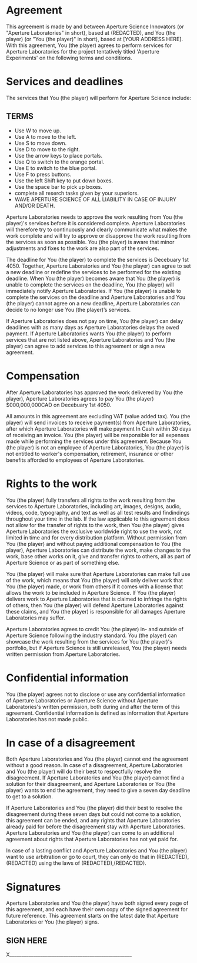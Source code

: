 # Agreement
This agreement is made by and between Aperture Science Innovators (or "Aperture Laboratories" in short), based at (REDACTED), and You (the player) (or "You (the player)" in short), based at [YOUR ADDRESS HERE]. With this agreement, You (the player) agrees to perform services for Aperture Laboratories for the project tentatively titled 'Aperture Experiments' on the following terms and conditions.

# Services and deadlines
The services that You (the player) will perform for Aperture Science include:

## TERMS
- Use W to move up.
- Use A to move to the left.
- Use S to move down.
- Use D to move to the right.
- Use the arrow keys to place portals.
- Use Q to switch to the orange portal.
- Use E to switch to the blue portal.
- Use F to press buttons.
- Use the left Shift key to put down boxes.
- Use the space bar to pick up boxes.
- complete all reserch tasks given by your superiors.
- WAVE APERTURE SCIENCE OF ALL LIABILITY IN CASE OF INJURY AND/OR DEATH.

Aperture Laboratories needs to approve the work resulting from You (the player)'s services before it is considered complete. Aperture Laboratories will therefore try to continuously and clearly communicate what makes the work complete and will try to approve or disapprove the work resulting from the services as soon as possible. You (the player) is aware that minor adjustments and fixes to the work are also part of the services.

The deadline for You (the player) to complete the services is Decebuary 1st 4050. Together, Aperture Laboratories and You (the player) can agree to set a new deadline or redefine the services to be performed for the existing deadline. When You (the player) becomes aware that You (the player) is unable to complete the services on the deadline, You (the player) will immediately notify Aperture Laboratories. If You (the player) is unable to complete the services on the deadline and Aperture Laboratories and You (the player) cannot agree on a new deadline, Aperture Laboratories can decide to no longer use You (the player)’s services.

If Aperture Laboratories does not pay on time, You (the player) can delay deadlines with as many days as Aperture Laboratories delays the owed payment. If Aperture Laboratories wants You (the player) to perform services that are not listed above, Aperture Laboratories and You (the player) can agree to add services to this agreement or sign a new agreement.

# Compensation
After Aperture Laboratories has approved the work delivered by You (the player), Aperture Laboratories agrees to pay You (the player) $000,000,000CAD on Decebuary 1st 4050.

All amounts in this agreement are excluding VAT (value added tax). You (the player) will send invoices to receive payment(s) from Aperture Laboratories, after which Aperture Laboratories will make payment In Cash within 30 days of receiving an invoice. You (the player) will be responsible for all expenses made while performing the services under this agreement. Because You (the player) is not an employee of Aperture Laboratories, You (the player) is not entitled to worker's compensation, retirement, insurance or other benefits afforded to employees of Aperture Laboratories.

# Rights to the work
You (the player) fully transfers all rights to the work resulting from the services to Aperture Laboratories, including art, images, designs, audio, videos, code, typography, and text as well as all test results and findindings throughout your time in the lab. If the law applicable to this agreement does not allow for the transfer of rights to the work, then You (the player) gives Aperture Laboratories the exclusive worldwide right to use the work, not limited in time and for every distribution platform. Without permission from You (the player) and without paying additional compensation to You (the player), Aperture Laboratories can distribute the work, make changes to the work, base other works on it, give and transfer rights to others, all as part of Aperture Science or as part of something else.

You (the player) will make sure that Aperture Laboratories can make full use of the work, which means that You (the player) will only deliver work that You (the player) made, or work from others if it comes with a license that allows the work to be included in Aperture Science. If You (the player) delivers work to Aperture Laboratories that is claimed to infringe the rights of others, then You (the player) will defend Aperture Laboratories against these claims, and You (the player) is responsible for all damages Aperture Laboratories may suffer.

Aperture Laboratories agrees to credit You (the player) in- and outside of Aperture Science following the industry standard. You (the player) can showcase the work resulting from the services for You (the player)'s portfolio, but if Aperture Science is still unreleased, You (the player) needs written permission from Aperture Laboratories.

# Confidential information
You (the player) agrees not to disclose or use any confidential information of Aperture Laboratories or Aperture Science without Aperture Laboratories's written permission, both during and after the term of this agreement. Confidential information is defined as information that Aperture Laboratories has not made public.

# In case of a disagreement
Both Aperture Laboratories and You (the player) cannot end the agreement without a good reason. In case of a disagreement, Aperture Laboratories and You (the player) will do their best to respectfully resolve the disagreement. If Aperture Laboratories and You (the player) cannot find a solution for their disagreement, and Aperture Laboratories or You (the player) wants to end the agreement, they need to give a seven day deadline to get to a solution.

If Aperture Laboratories and You (the player) did their best to resolve the disagreement during these seven days but could not come to a solution, this agreement can be ended, and any rights that Aperture Laboratories already paid for before the disagreement stay with Aperture Laboratories. Aperture Laboratories and You (the player) can come to an additional agreement about rights that Aperture Laboratories has not yet paid for.

In case of a lasting conflict and Aperture Laboratories and You (the player) want to use arbitration or go to court, they can only do that in (REDACTED),(REDACTED) using the laws of (REDACTED),(REDACTED).

# Signatures
Aperture Laboratories and You (the player) have both signed every page of this agreement, and each have their own copy of the signed agreement for future reference. This agreement starts on the latest date that Aperture Laboratories or You (the player) signs.
## SIGN HERE

X____________________________________________________

